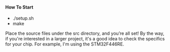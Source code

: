 #### How To Start
- ./setup.sh 
- make


Place the source files under the src directory, and you’re all set! By the way, if you're interested in a larger project, it's a good idea to check the specifics for your chip. For example, I'm using the STM32F446RE.

